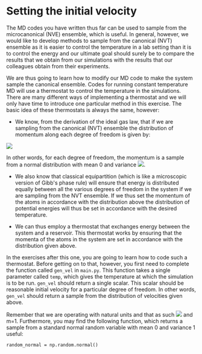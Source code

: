 # Setting the initial velocity

The MD codes you have written thus far can be used to sample from the microcanonical (NVE) ensemble, which is useful.  In general, however, we would like to develop methods to sample from the canonical (NVT) ensemble as it is easier to control the temperature in a lab setting than it is to control the energy and our ultimate goal should surely be to compare the results that we obtain from our simulations with the results that our colleagues obtain from their experiments.

We are thus going to learn how to modify our MD code to make the system sample the canonical ensemble.  Codes for running constant temperature MD will use a thermostat to control the temperature in the simulations.  There are many different ways of implementing a thermostat and we will only have time to introduce one particular method in this exercise.  The basic idea of these thermostats is always the same, however:

* We know, from the derivation of the ideal gas law, that if we are sampling from the canonical (NVT) ensemble the distribution of momentum along each degree of freedom is given by:

![](https://render.githubusercontent.com/render/math?math=f(p_x)\propto\exp\left(-\frac{p_x^2}{2k_BTm}\right))

In other words, for each degree of freedom, the momentum is a sample from a normal distribution with mean 0 and variance ![](https://render.githubusercontent.com/render/math?math=k_BTm). 

* We also know that classical equipartition (which is like a microscopic version of Gibb's phase rule) will ensure that energy is distributed equally between all the various degrees of freedom in the system if we are sampling from the NVT ensemble.  If we thus set the momentum of the atoms in accordance with the distribution above the distribution of potential energies will thus be set in accordance with the desired temperature.

* We can thus employ a thermostat that exchanges energy between the system and a reservoir.  This thermostat works by ensuring that the momenta of the atoms in the system are set in accordance with the distribution given above.

In the exercises after this one, you are going to learn how to code such a thermostat.  Before getting on to that, however, you first need to complete the function called `gen_vel` in `main.py`.  This function takes a single parameter called `temp`, which gives the temperature at which the simulation is to be run.  `gen_vel` should return a single scalar.  This scalar should be reasonable initial velocity for a particular degree of freedom.  In other words,  `gen_vel` should return a sample from the distribution of velocities given above.

Remember that we are operating with natural units and that as such ![](https://render.githubusercontent.com/render/math?math=k_B=1) and m=1.  Furthermore, you may find the following function, which returns a sample from a standard normal random variable with mean 0 and variance 1 useful:

````
random_normal = np.random.normal()
````
